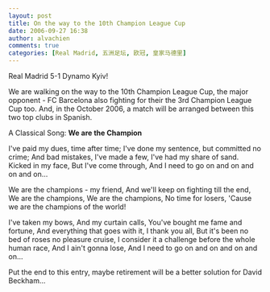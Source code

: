 ```yaml
---
layout: post
title: On the way to the 10th Champion League Cup
date: 2006-09-27 16:38
author: alvachien
comments: true
categories: [Real Madrid, 五洲足坛, 欧冠, 皇家马德里]
---
```

<div id="bp-C678F199F470A1FB_709-content">

Real Madrid 5-1 Dynamo Kyiv!

We are walking on the way to the 10th Champion League Cup, the major opponent - FC Barcelona also fighting for their the 3rd Champion League Cup too. And, in the October 2006, a match will be arranged between this two top clubs in Spanish.

A Classical Song: <strong>We are the Champion</strong>

I've paid my dues, time after time;
I've done my sentence, but committed no crime;
And bad mistakes,
I've made a few,
I've had my share of sand.
Kicked in my face,
But I've come through,
And I need to go on and on and on and on...

We are the champions - my friend,
And we'll keep on fighting till the end,
We are the champions,
We are the champions,
No time for losers,
'Cause we are the champions of the world!

I've taken my bows,
And my curtain calls,
You've bought me fame and fortune,
And everything that goes with it,
I thank you all,
But it's been no bed of roses no pleasure cruise,
I consider it a challenge before the whole human race,
And I ain't gonna lose,
And I need to go on and on and on and on...

Put the end to this entry, maybe retirement will be a better solution for David Beckham...

</div>
